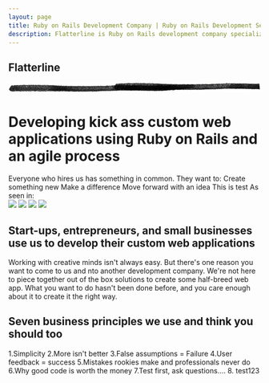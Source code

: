 ```yaml
---
layout: page
title: Ruby on Rails Development Company | Ruby on Rails Development Services | Custom Web Application Development
description: Flatterline is Ruby on Rails development company specializing in custom web application development using agile methodologies.
---
```


<div class="container">
  <div class="content">
    <div class="page-header">
      <h2>Flatterline</h2>
      <img src="/images/horizontal_rule-trans.png" height="20" alt="">
      <h1>Developing kick ass custom web applications using Ruby on Rails and an agile process</h1>
    </div>
Everyone who hires us has something in common. They want to:
Create something new
Make a difference
Move forward with an idea
 This is test
As seen in:
      <div class="">
        <img src="/images/phoenix-business-journal.jpg alt="Phoenix Business Journal">
        <img src="/images/ASU.jpg alt="Entrepreneurship at ASU">
        <img src="/images/phoenix-downtown-journal.jpg alt="Phoenix Downtown Journal">
        <img src="/images/semmy.jpg alt="Semmy Awards">
      </div>



<h2>Start-ups, entrepreneurs, and small businesses use us to develop their custom web applications</h2>
Working with creative minds isn't always easy. But there's one reason you want to come to us and nto another development company. We're not here to piece together out of the box solutions to create some half-breed web app. What you want to do hasn't been done before, and you care enough about it to create it the right way. 
    
<h2>Seven business principles we use and think you should too</h2>
    1.Simplicity
    2.More isn't better
    3.False assumptions = Failure
    4.User feedback = success
    5.Mistakes rookies make and professionals never do
    6.Why good code is worth the money
 	7.Test first, ask questions....
	8. test123
  </div>
</div>
